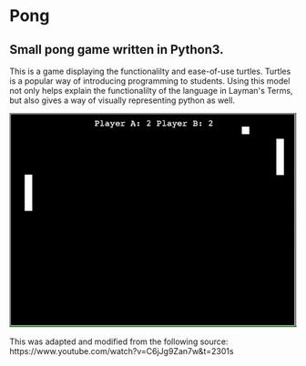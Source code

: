 # Pong
## Small pong game written in Python3.
<p> This is a game displaying the functionalilty and ease-of-use turtles. Turtles is a popular way of introducing programming to students. Using this model not only helps explain the functionalilty of the language in Layman's Terms, but also gives a way of visually representing python as well.</p>

![](pong.gif)

<p> This was adapted and modified from the following source: https://www.youtube.com/watch?v=C6jJg9Zan7w&t=2301s </p>

